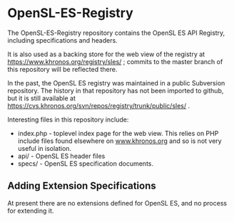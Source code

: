 # OpenSL-ES-Registry

The OpenSL-ES-Registry repository contains the OpenSL ES API
Registry, including specifications and headers.

It is also used as a backing store for the web view of the registry at
https://www.khronos.org/registry/sles/ ; commits to the master branch of
this repository will be reflected there.

In the past, the OpenSL ES registry was maintained in a public Subversion
repository. The history in that repository has not been imported to github,
but it is still available at
https://cvs.khronos.org/svn/repos/registry/trunk/public/sles/ .

Interesting files in this repository include:

* index.php - toplevel index page for the web view. This relies on PHP
  include files found elsewhere on www.khronos.org and so is not very useful
  in isolation.
* api/ - OpenSL ES header files
* specs/ - OpenSL ES specification documents.


## Adding Extension Specifications

At present there are no extensions defined for OpenSL ES, and no process
for extending it.
